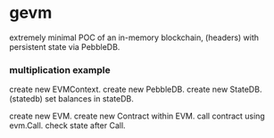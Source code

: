 # gevm
extremely minimal POC of an in-memory blockchain, (headers)
with persistent state via PebbleDB.



### multiplication example

create new EVMContext.
create new PebbleDB.
create new StateDB. (statedb)
set balances in stateDB.

create new EVM.
create new Contract within EVM.
call contract using evm.Call.
check state after Call. 
